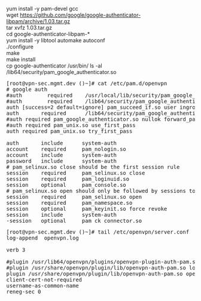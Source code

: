 
yum install -y pam-devel gcc<br>
wget https://github.com/google/google-authenticator-libpam/archive/1.03.tar.gz<br>
tar xvfz 1.03.tar.gz<br>
cd google-authenticator-libpam-*<br>
yum install -y libtool automake autoconf<br>
./configure<br>
make<br>
make install<br>
cp google-authenticator /usr/bin/
ls -al /lib64/security/pam_google_authenticator.so<br>


<pre>
[root@vpn-sec.mgmt.dev ()~]# cat /etc/pam.d/openvpn
# google auth
#auth        required    /usr/local/lib/security/pam_google_authenticator.so
#auth        required    /lib64/security/pam_google_authenticator.so
auth [success=2 default=ignore] pam_succeed_if.so user ingroup sec
auth       required      /lib64/security/pam_google_authenticator.so nullok forward_pass
#auth required pam_google_authenticator.so nullok forward_pass
#auth required pam_unix.so use_first_pass
auth required pam_unix.so try_first_pass

auth       include      system-auth
account    required     pam_nologin.so
account    include      system-auth
password   include      system-auth
# pam_selinux.so close should be the first session rule
session    required     pam_selinux.so close
session    required     pam_loginuid.so
session    optional     pam_console.so
# pam_selinux.so open should only be followed by sessions to be executed in the user context
session    required     pam_selinux.so open
session    required     pam_namespace.so
session    optional     pam_keyinit.so force revoke
session    include      system-auth
-session   optional     pam_ck_connector.so
</pre>
<pre>
[root@vpn-sec.mgmt.dev ()~]# tail /etc/openvpn/server.conf
log-append  openvpn.log

verb 3

#plugin /usr/lib64/openvpn/plugins/openvpn-plugin-auth-pam.so login
#plugin /usr/share/openvpn/plugin/lib/openvpn-auth-pam.so login
plugin /usr/share/openvpn/plugin/lib/openvpn-auth-pam.so openvpn
client-cert-not-required
username-as-common-name
reneg-sec 0
</pre>
